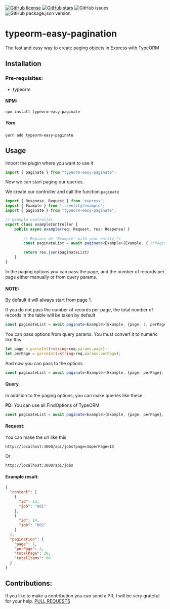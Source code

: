 [![GitHub license](https://img.shields.io/github/license/JBurgosDev/typeorm-easy-paginate)](https://github.com/JBurgosDev/typeorm-easy-paginate)
[![GitHub stars](https://img.shields.io/github/stars/JBurgosDev/typeorm-easy-paginate)](https://github.com/JBurgosDev/typeorm-easy-paginate/stargazers)
![GitHub issues](https://img.shields.io/github/issues/JburgosDev/typeorm-easy-paginate?color=red)
![GitHub package.json version](https://img.shields.io/github/package-json/v/JburgosDev/typeorm-easy-paginate)
# typeorm-easy-pagination
The fast and easy way to create paging objects in Express with TypeORM

## Installation
### Pre-requisites:
- typeorm

#### NPM:
```
npm install typeorm-easy-paginate
```
##### Yarn
```
yarn add typeorm-easy-paginate
```
## Usage
Import the plugin where you want to use it

```ts
import { paginate } from "typeorm-easy-paginate";
```
Now we can start paging our queries.

We create our controller and call the function `paginate`

```ts
import { Response, Request } from 'express';
import { Example } from "../entity/example";
import { paginate } from "typeorm-easy-paginate";

// Example controller
export class exampleController {
    public async example(req: Request, res: Response) {
        
        /* Replace de 'Example' with your entity */
        const paginateList = await paginate<Example>(Example, { /*Paginate options here*/ }, {/*TypeOrm repository querys here*/});

        return res.json(paginateList)
    }
}
```
In the paging options you can pass the page, and the number of records per page either manually or from query params.


#### NOTE: 
By default it will always start from page 1.

If you do not pass the number of records per page, the total number of records in the table will be taken by default

```ts
const paginateList = await paginate<Example>(Example, {page: 1, perPage: 10}, {});
```

You can pass options from query params. You must convert it to numeric like this

```ts
let page = parseInt(<string>req.params.page);
let perPage = parseInt(<string>req.params.perPage);
```

And now you can pass to the options

```ts
const paginateList = await paginate<Example>(Example, {page, perPage}, {});
```

#### Query
In addition to the paging options, you can make queries like these.

__PD__: You can use all FindOptions of TypeORM

```ts
const paginateList = await paginate<Example>(Example, {page, perPage}, {where: { firstName: "Timber" }});
```

#### Request:
You can make the url like this

```http request
http://localhost:3000/api/jobs?page=1&perPage=15
```
Or
```http request
http://localhost:3000/api/jobs
```

#### Example result:
```json
{
  "content": [
    {
      "id": 13,
      "job": "001"
    },
    {
      "id": 14,
      "job": "002"
    }
  ],
  "pagination": {
    "page": 1,
    "perPage": 2,
    "totalPage": 30,
    "totalItems": 60
  }
}
```

## Contributions:
If you like to make a contribution you can send a PR, I will be very grateful for your help.
[PULL REQUESTS](https://github.com/JBurgosDev/typeorm-easy-paginate/pulls)
